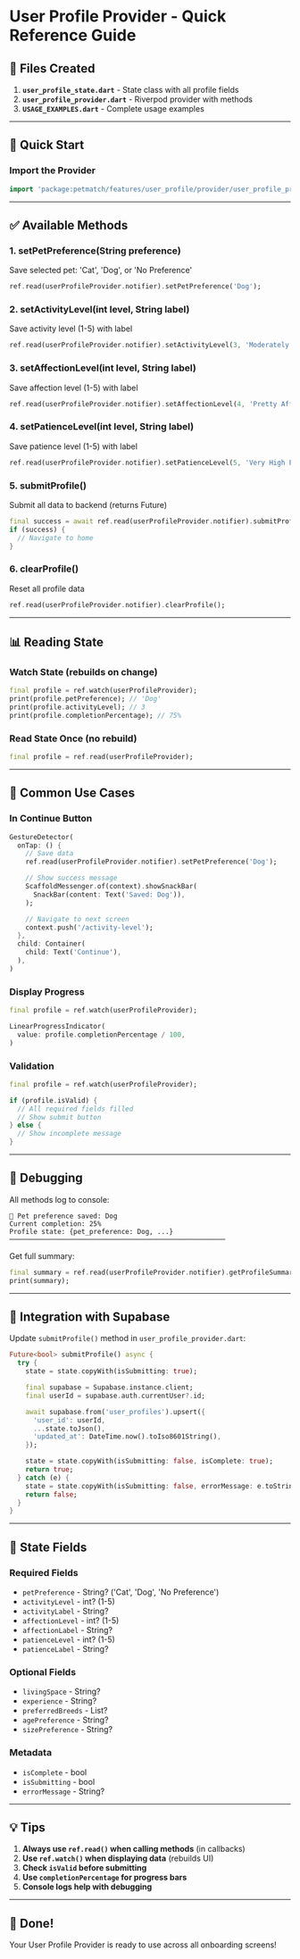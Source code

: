 # User Profile Provider - Quick Reference Guide

## 📁 Files Created

1. **`user_profile_state.dart`** - State class with all profile fields
2. **`user_profile_provider.dart`** - Riverpod provider with methods
3. **`USAGE_EXAMPLES.dart`** - Complete usage examples

---

## 🚀 Quick Start

### Import the Provider

```dart
import 'package:petmatch/features/user_profile/provider/user_profile_provider.dart';
```

---

## ✅ Available Methods

### 1. **setPetPreference(String preference)**

Save selected pet: 'Cat', 'Dog', or 'No Preference'

```dart
ref.read(userProfileProvider.notifier).setPetPreference('Dog');
```

### 2. **setActivityLevel(int level, String label)**

Save activity level (1-5) with label

```dart
ref.read(userProfileProvider.notifier).setActivityLevel(3, 'Moderately Active');
```

### 3. **setAffectionLevel(int level, String label)**

Save affection level (1-5) with label

```dart
ref.read(userProfileProvider.notifier).setAffectionLevel(4, 'Pretty Affectionate');
```

### 4. **setPatienceLevel(int level, String label)**

Save patience level (1-5) with label

```dart
ref.read(userProfileProvider.notifier).setPatienceLevel(5, 'Very High Patience');
```

### 5. **submitProfile()**

Submit all data to backend (returns Future<bool>)

```dart
final success = await ref.read(userProfileProvider.notifier).submitProfile();
if (success) {
  // Navigate to home
}
```

### 6. **clearProfile()**

Reset all profile data

```dart
ref.read(userProfileProvider.notifier).clearProfile();
```

---

## 📊 Reading State

### Watch State (rebuilds on change)

```dart
final profile = ref.watch(userProfileProvider);
print(profile.petPreference); // 'Dog'
print(profile.activityLevel); // 3
print(profile.completionPercentage); // 75%
```

### Read State Once (no rebuild)

```dart
final profile = ref.read(userProfileProvider);
```

---

## 🎯 Common Use Cases

### In Continue Button

```dart
GestureDetector(
  onTap: () {
    // Save data
    ref.read(userProfileProvider.notifier).setPetPreference('Dog');

    // Show success message
    ScaffoldMessenger.of(context).showSnackBar(
      SnackBar(content: Text('Saved: Dog')),
    );

    // Navigate to next screen
    context.push('/activity-level');
  },
  child: Container(
    child: Text('Continue'),
  ),
)
```

### Display Progress

```dart
final profile = ref.watch(userProfileProvider);

LinearProgressIndicator(
  value: profile.completionPercentage / 100,
)
```

### Validation

```dart
final profile = ref.watch(userProfileProvider);

if (profile.isValid) {
  // All required fields filled
  // Show submit button
} else {
  // Show incomplete message
}
```

---

## 🐛 Debugging

All methods log to console:

```
📝 Pet preference saved: Dog
Current completion: 25%
Profile state: {pet_preference: Dog, ...}
──────────────────────────────────────────────────────
```

Get full summary:

```dart
final summary = ref.read(userProfileProvider.notifier).getProfileSummary();
print(summary);
```

---

## 🔄 Integration with Supabase

Update `submitProfile()` method in `user_profile_provider.dart`:

```dart
Future<bool> submitProfile() async {
  try {
    state = state.copyWith(isSubmitting: true);

    final supabase = Supabase.instance.client;
    final userId = supabase.auth.currentUser?.id;

    await supabase.from('user_profiles').upsert({
      'user_id': userId,
      ...state.toJson(),
      'updated_at': DateTime.now().toIso8601String(),
    });

    state = state.copyWith(isSubmitting: false, isComplete: true);
    return true;
  } catch (e) {
    state = state.copyWith(isSubmitting: false, errorMessage: e.toString());
    return false;
  }
}
```

---

## 📱 State Fields

### Required Fields

- `petPreference` - String? ('Cat', 'Dog', 'No Preference')
- `activityLevel` - int? (1-5)
- `activityLabel` - String?
- `affectionLevel` - int? (1-5)
- `affectionLabel` - String?
- `patienceLevel` - int? (1-5)
- `patienceLabel` - String?

### Optional Fields

- `livingSpace` - String?
- `experience` - String?
- `preferredBreeds` - List<String>?
- `agePreference` - String?
- `sizePreference` - String?

### Metadata

- `isComplete` - bool
- `isSubmitting` - bool
- `errorMessage` - String?

---

## 💡 Tips

1. **Always use `ref.read()` when calling methods** (in callbacks)
2. **Use `ref.watch()` when displaying data** (rebuilds UI)
3. **Check `isValid` before submitting**
4. **Use `completionPercentage` for progress bars**
5. **Console logs help with debugging**

---

## 🎉 Done!

Your User Profile Provider is ready to use across all onboarding screens!
